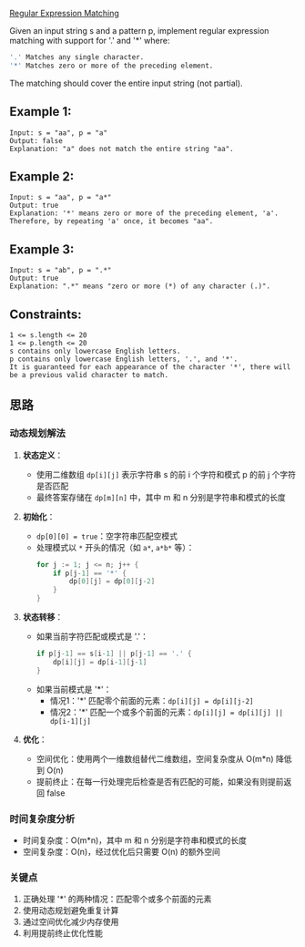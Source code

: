 [Regular Expression Matching](https://leetcode.com/problems/regular-expression-matching/)

Given an input string s and a pattern p, implement regular expression matching with support for '.' and '\*' where:

```sh
'.' Matches any single character.​​​​
'*' Matches zero or more of the preceding element.
```

The matching should cover the entire input string (not partial).

## Example 1:

```
Input: s = "aa", p = "a"
Output: false
Explanation: "a" does not match the entire string "aa".
```

## Example 2:

```
Input: s = "aa", p = "a*"
Output: true
Explanation: '*' means zero or more of the preceding element, 'a'. Therefore, by repeating 'a' once, it becomes "aa".
```

## Example 3:

```
Input: s = "ab", p = ".*"
Output: true
Explanation: ".*" means "zero or more (*) of any character (.)".
```

## Constraints:

```
1 <= s.length <= 20
1 <= p.length <= 20
s contains only lowercase English letters.
p contains only lowercase English letters, '.', and '*'.
It is guaranteed for each appearance of the character '*', there will be a previous valid character to match.
```

## 思路

### 动态规划解法

1. **状态定义**：
   - 使用二维数组 `dp[i][j]` 表示字符串 s 的前 i 个字符和模式 p 的前 j 个字符是否匹配
   - 最终答案存储在 `dp[m][n]` 中，其中 m 和 n 分别是字符串和模式的长度

2. **初始化**：
   - `dp[0][0] = true`：空字符串匹配空模式
   - 处理模式以 `*` 开头的情况（如 `a*`, `a*b*` 等）：
     ```go
     for j := 1; j <= n; j++ {
         if p[j-1] == '*' {
             dp[0][j] = dp[0][j-2]
         }
     }
     ```

3. **状态转移**：
   - 如果当前字符匹配或模式是 '.'：
     ```go
     if p[j-1] == s[i-1] || p[j-1] == '.' {
         dp[i][j] = dp[i-1][j-1]
     }
     ```
   - 如果当前模式是 '*'：
     - 情况1：'*' 匹配零个前面的元素：`dp[i][j] = dp[i][j-2]`
     - 情况2：'*' 匹配一个或多个前面的元素：`dp[i][j] = dp[i][j] || dp[i-1][j]`

4. **优化**：
   - 空间优化：使用两个一维数组替代二维数组，空间复杂度从 O(m*n) 降低到 O(n)
   - 提前终止：在每一行处理完后检查是否有匹配的可能，如果没有则提前返回 false

### 时间复杂度分析
- 时间复杂度：O(m*n)，其中 m 和 n 分别是字符串和模式的长度
- 空间复杂度：O(n)，经过优化后只需要 O(n) 的额外空间

### 关键点
1. 正确处理 '*' 的两种情况：匹配零个或多个前面的元素
2. 使用动态规划避免重复计算
3. 通过空间优化减少内存使用
4. 利用提前终止优化性能
